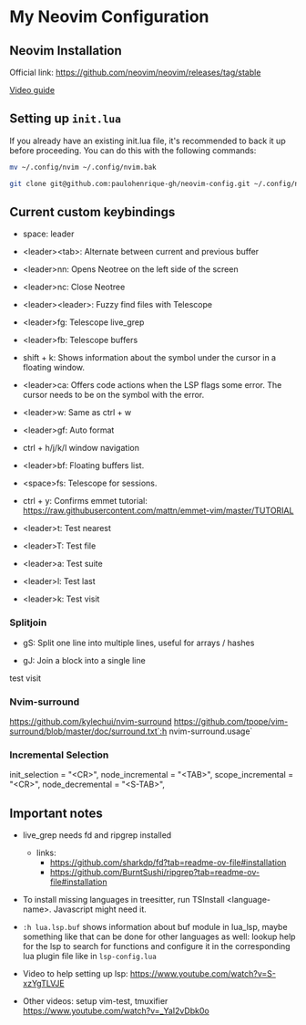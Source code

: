 # My Neovim Configuration

## Neovim Installation

Official link: https://github.com/neovim/neovim/releases/tag/stable

[Video guide](https://www.youtube.com/watch?v=cBvVCq-q5nw)

## Setting up `init.lua`

If you already have an existing init.lua file, it's recommended to back it up before proceeding. You can do this with the following commands:

```bash
mv ~/.config/nvim ~/.config/nvim.bak
```

```bash
git clone git@github.com:paulohenrique-gh/neovim-config.git ~/.config/nvim
```

## Current custom keybindings

- space: leader

- \<leader>\<tab>: Alternate between current and previous buffer

- \<leader>nn: Opens Neotree on the left side of the screen

- \<leader>nc: Close Neotree

- \<leader>\<leader>: Fuzzy find files with Telescope

- \<leader>fg: Telescope live_grep

- \<leader>fb: Telescope buffers

- shift + k: Shows information about the symbol under the cursor in a floating window.

- \<leader>ca: Offers code actions when the LSP flags some error. The cursor needs to be on the symbol with the error.

- \<leader>w: Same as ctrl + w

- \<leader>gf: Auto format

- ctrl + h/j/k/l window navigation

- \<leader>bf: Floating buffers list.

- \<space>fs: Telescope for sessions.

- ctrl + y: Confirms emmet
tutorial: https://raw.githubusercontent.com/mattn/emmet-vim/master/TUTORIAL

- \<leader>t: Test nearest

- \<leader>T: Test file

- \<leader>a: Test suite 

- \<leader>l: Test last

- \<leader>k: Test visit

### Splitjoin

- gS: Split one line into multiple lines, useful for arrays / hashes

- gJ: Join a block into a single line

test visit

### Nvim-surround

https://github.com/kylechui/nvim-surround
https://github.com/tpope/vim-surround/blob/master/doc/surround.txt`:h nvim-surround.usage`

### Incremental Selection

init_selection = "\<CR>",
node_incremental = "\<TAB>",
scope_incremental = "\<CR>",
node_decremental = "\<S-TAB>",

## Important notes

- live_grep needs fd and ripgrep installed
  - links:
    - https://github.com/sharkdp/fd?tab=readme-ov-file#installation
    - https://github.com/BurntSushi/ripgrep?tab=readme-ov-file#installation
- To install missing languages in treesitter, run TSInstall \<language-name>. Javascript might need it.

- `:h lua.lsp.buf` shows information about buf module in lua_lsp, maybe something like that can be done for other languages as well: lookup help for the lsp to search for functions and configure it in the corresponding lua plugin file like in `lsp-config.lua`

- Video to help setting up lsp: https://www.youtube.com/watch?v=S-xzYgTLVJE

- Other videos: setup vim-test, tmuxifier
https://www.youtube.com/watch?v=_YaI2vDbk0o
